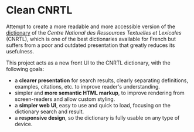 # Clean CNRTL

Attempt to create a more readable and more accessible version of the [dictionary](https://www.cnrtl.fr/definition/) of the _Centre National des Ressources Textuelles et Lexicales_ (CNRTL), which is one of the best dictionaries available for French but suffers from a poor and outdated presentation that greatly reduces its usefulness.

This project acts as a new front UI to the CNRTL dictionary, with the following goals:

- a **clearer presentation** for search results, clearly separating definitions, examples, citations, etc. to improve reader's understanding.
- simpler and **more semantic HTML markup**, to improve rendering from screen-readers and allow custom styling.
- a **simpler web UI**, easy to use and quick to load, focusing on the dictionary search and result.
- a **responsive design**, so the dictionary is fully usable on any type of device.
